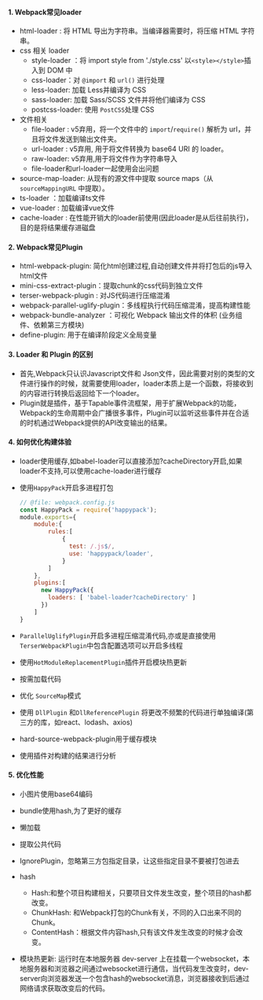 #### 1. Webpack常见loader

- html-loader :  将 HTML 导出为字符串。当编译器需要时，将压缩 HTML 字符串。
- css 相关 loader
  - style-loader ：将 import style from './style.css' 以`<style></style>`插入到 DOM 中
  - css-loader：对 `@import` 和 `url()` 进行处理
  - less-loader:  加载 Less并编译为 CSS 
  - sass-loader: 加载 Sass/SCSS 文件并将他们编译为 CSS
  - postcss-loader: 使用 `PostCSS`处理 CSS 
- 文件相关
  - file-loader :  v5弃用，将一个文件中的 `import`/`require()` 解析为 url，并且将文件发送到输出文件夹。
  - url-loader : v5弃用, 用于将文件转换为 base64 URI 的 loader。
  - raw-loader: v5弃用,用于将文件作为字符串导入
  - file-loader和url-loader一起使用会出问题
- source-map-loader: 从现有的源文件中提取 source maps（从 `sourceMappingURL` 中提取）。
- ts-loader ：加载编译ts文件
- vue-loader :  加载编译vue文件
- cache-loader : 在性能开销大的loader前使用(因此loader是从后往前执行)，目的是将结果缓存进磁盘

#### 2. Webpack常见Plugin

- html-webpack-plugin: 简化html创建过程,自动创建文件并将打包后的js导入html文件
- mini-css-extract-plugin：提取chunk的css代码到独立文件
- terser-webpack-plugin : 对JS代码进行压缩混淆
- webpack-parallel-uglify-plugin：多线程执行代码压缩混淆，提高构建性能
- webpack-bundle-analyzer ：可视化 Webpack 输出文件的体积 (业务组件、依赖第三方模块)
- define-plugin: 用于在编译阶段定义全局变量

#### 3. Loader 和 Plugin 的区别

- 首先,Webpack只认识Javascript文件和 Json文件，因此需要对别的类型的文件进行操作的时候，就需要使用loader，loader本质上是一个函数，将接收到的内容进行转换后返回给下一个loader。
- Plugin就是插件，基于Tapable事件流框架，用于扩展Webpack的功能，Webpack的生命周期中会广播很多事件，Plugin可以监听这些事件并在合适的时机通过Webpack提供的API改变输出的结果。



#### 4. 如何优化构建体验

- loader使用缓存,如babel-loader可以直接添加?cacheDirectory开启,如果loader不支持,可以使用cache-loader进行缓存

- 使用`HappyPack`开启多进程打包

  ```javascript
  // @file: webpack.config.js
  const HappyPack = require('happypack');
  module.exports={
      module:{
          rules:[
              {
                test: /.js$/,
                use: 'happypack/loader',
              }
          ]
      },
      plugins:[
        new HappyPack({
          loaders: [ 'babel-loader?cacheDirectory' ]
        })
      ]
  }
  ```

- `ParallelUglifyPlugin`开启多进程压缩混淆代码,亦或是直接使用`TerserWebpackPlugin`中包含配置选项可以开启多线程

- 使用```HotModuleReplacementPlugin```插件开启模块热更新

- 按需加载代码

- 优化 `SourceMap`模式

- 使用 `DllPlugin` 和`DllReferencePlugin` 将更改不频繁的代码进行单独编译(第三方的库，如react、lodash、axios)

- hard-source-webpack-plugin用于缓存模块

- 使用插件对构建的结果进行分析


#### 5. 优化性能

- 小图片使用base64编码
- bundle使用hash,为了更好的缓存
- 懒加载
- 提取公共代码
- IgnorePlugin，忽略第三方包指定目录，让这些指定目录不要被打包进去





- hash
  - Hash:和整个项目构建相关，只要项目文件发生改变，整个项目的hash都改变。
  - ChunkHash: 和Webpack打包的Chunk有关，不同的入口出来不同的Chunk。
  - ContentHash：根据文件内容hash,只有该文件发生改变的时候才会改变。
  
- 模块热更新: 运行时在本地服务器 dev-server 上在挂载一个websocket，本地服务器和浏览器之间通过websocket进行通信，当代码发生改变时，dev-server向浏览器发送一个包含hash的websocket消息，浏览器接收到后通过网络请求获取改变后的代码。

